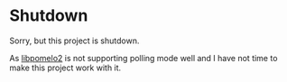 # Shutdown

Sorry, but this project is shutdown.

As [libpomelo2](https://github.com/NetEase/libpomelo2) is not supporting polling mode well and
I have not time to make this project work with it.
